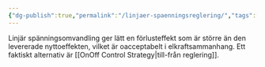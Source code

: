 ```yaml
---
{"dg-publish":true,"permalink":"/linjaer-spaenningsreglering/","tags":["elenergiteknik"]}
---
```


Linjär spänningsomvandling ger lätt en förlusteffekt som är större än den levererade nyttoeffekten, vilket är oacceptabelt i elkraftsammanhang. Ett faktiskt alternativ är [[OnOff Control Strategy\|till-från reglering]].
